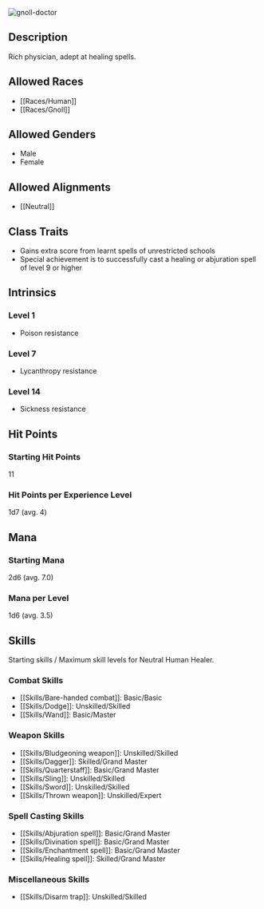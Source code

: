 ![gnoll-doctor](https://github.com/hyvanmielenpelit/GnollHack/assets/16661034/885ccb70-9c0d-4da9-a1fb-ca8dc4d2750a)

## Description

Rich physician, adept at healing spells.

## Allowed Races

- [[Races/Human]]
- [[Races/Gnoll]]

## Allowed Genders

- Male
- Female

## Allowed Alignments

- [[Neutral]]

## Class Traits

- Gains extra score from learnt spells of unrestricted schools
- Special achievement is to successfully cast a healing or abjuration spell of level 9 or higher

## Intrinsics

### Level 1

* Poison resistance

### Level 7

* Lycanthropy resistance

### Level 14

* Sickness resistance

## Hit Points

### Starting Hit Points

11

### Hit Points per Experience Level

1d7 (avg. 4)

## Mana

### Starting Mana

2d6 (avg. 7.0)

### Mana per Level

1d6 (avg. 3.5)

## Skills

Starting skills / Maximum skill levels for Neutral Human Healer. 

### Combat Skills                                    

* [[Skills/Bare-handed combat]]:  Basic/Basic       
* [[Skills/Dodge]]: Unskilled/Skilled
* [[Skills/Wand]]: Basic/Master

### Weapon Skills                                    

* [[Skills/Bludgeoning weapon]]: Unskilled/Skilled
* [[Skills/Dagger]]: Skilled/Grand Master
* [[Skills/Quarterstaff]]: Basic/Grand Master
* [[Skills/Sling]]: Unskilled/Skilled
* [[Skills/Sword]]: Unskilled/Skilled
* [[Skills/Thrown weapon]]: Unskilled/Expert

### Spell Casting Skills                             

* [[Skills/Abjuration spell]]: Basic/Grand Master
* [[Skills/Divination spell]]: Basic/Grand Master
* [[Skills/Enchantment spell]]: Basic/Grand Master
* [[Skills/Healing spell]]: Skilled/Grand Master

### Miscellaneous Skills                                

* [[Skills/Disarm trap]]: Unskilled/Skilled